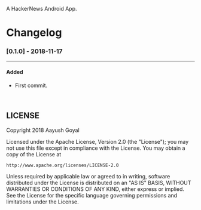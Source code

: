 A HackerNews Android App.

# Changelog
### [0.1.0] - 2018-11-17
---
#### Added
- First commit.

<br/>

## LICENSE

Copyright 2018 Aayush Goyal

Licensed under the Apache License, Version 2.0 (the "License");
you may not use this file except in compliance with the License.
You may obtain a copy of the License at

    http://www.apache.org/licenses/LICENSE-2.0

Unless required by applicable law or agreed to in writing, software
distributed under the License is distributed on an "AS IS" BASIS,
WITHOUT WARRANTIES OR CONDITIONS OF ANY KIND, either express or implied.
See the License for the specific language governing permissions and
limitations under the License.